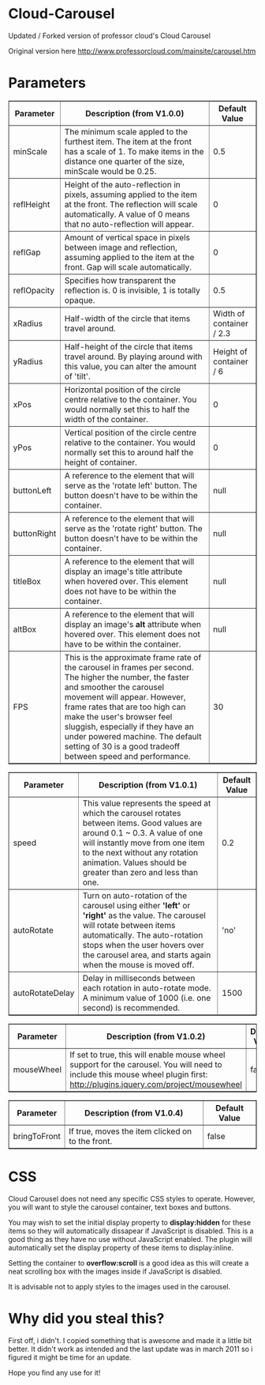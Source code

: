 Cloud-Carousel
==============

Updated / Forked version of professor cloud's Cloud Carousel

Original version here http://www.professorcloud.com/mainsite/carousel.htm

Parameters
=============
<table width="100%" border="1" cellpadding="2">
  <tbody><tr>
    <th>Parameter</th>
    <th>Description (from V1.0.0)</th>
    <th>Default Value</th>
  </tr>
  <tr>
    <td>minScale</td>
    <td>The minimum scale appled to the furthest item. The item at the front has a scale of 1. To make items in the distance one quarter of the size, minScale would be 0.25.</td>
    <td class="noWrap">0.5</td>
  </tr>
  <tr>
    <td>reflHeight</td>
    <td>Height of the auto-reflection in pixels, assuming applied to the item at the front. The reflection will scale automatically. A value of 0 means that no auto-reflection will appear.</td>
    <td>0</td>
  </tr>
  <tr>
    <td>reflGap</td>
    <td>Amount of vertical space in pixels between image and reflection, assuming applied to the item at the front. Gap will scale automatically.</td>
    <td>0</td>
  </tr>
  <tr>
    <td>reflOpacity</td>
    <td>Specifies how transparent the reflection is. 0 is invisible, 1 is totally opaque.</td>
    <td>0.5</td>
  </tr>
   <tr>
    <td>xRadius</td>
    <td>Half-width of the circle that items travel around.</td>
    <td class="noWrap">Width of container / 2.3</td>
  </tr>
  <tr>
    <td>yRadius</td>
    <td>Half-height of the circle that items travel around. By playing around with this value, you can alter the amount of 'tilt'.</td>
    <td>Height of container / 6</td>
  </tr>
  <tr>
    <td>xPos</td>
    <td>Horizontal position of the circle centre relative to the container. You would normally set this to half the width of the container.</td>
    <td>0</td>
  </tr>
  <tr>
    <td>yPos</td>
    <td>Vertical position of the circle centre relative to the container. You would normally set this to around half the height of container.</td>
    <td>0</td>
  </tr>
   <tr>
    <td>buttonLeft</td>
    <td>A reference to the element that will serve as the 'rotate left' button. The button doesn't have to be within the container.</td>
    <td>null</td>
  </tr>
   <tr>
    <td>buttonRight</td>
    <td>A reference to the element that will serve as the 'rotate right' button. The button doesn't have to be within the container.</td>
    <td>null</td>
  </tr>
   <tr>
    <td>titleBox</td>
    <td>A reference to the element that will display an image's title attribute when hovered over. This element does not have to be within the container.</td>
    <td>null</td>
   </tr>
   <tr>
    <td>altBox</td>
    <td>A reference to the element that will display an image's <strong>alt</strong> attribute when hovered over. This element does not have to be within the container.</td>
    <td>null</td>
  </tr>
  
  <tr>
    <td>FPS</td>
    <td>This is the approximate frame rate of the carousel in frames per second. The higher the number, the faster and smoother the carousel movement will appear. However, frame rates that are too high can make the user's browser feel sluggish, especially if they have an under powered machine. The default setting of 30 is a good tradeoff between speed and performance.
      </td>
    <td>30</td>
  </tr>
  
</tbody></table>

<table width="100%" border="1" cellpadding="2">
  <tbody><tr>
    <th>Parameter</th>
    <th>Description (from V1.0.1)</th>
    <th>Default Value</th>
  </tr>
  
  <tr>
    <td>speed</td>
    <td>This value represents the speed at which the carousel rotates between items. Good values are around 0.1 ~ 0.3. A value of one will instantly move from one item to the next without any rotation animation. Values should be greater than zero and less than one.</td>
    <td class="noWrap">0.2</td>
  </tr>
  <tr>
    <td>autoRotate</td>
    <td>Turn on auto-rotation of the carousel using either <strong>'left'</strong> or <strong>'right'</strong> as the value. The carousel will rotate between items automatically. The auto-rotation stops when the user hovers over the carousel area, and starts again when the mouse is moved off.</td>
    <td class="noWrap">'no'</td>
  </tr>
  <tr>
    <td>autoRotateDelay</td>
    <td>Delay in milliseconds between each rotation in auto-rotate mode. A minimum value of 1000 (i.e. one second) is recommended.</td>
    <td class="noWrap">1500  </td>
  </tr>

  
</tbody></table>

<table width="100%" border="1" cellpadding="2">
  <tbody><tr>
    <th>Parameter</th>
    <th>Description (from V1.0.2)</th>
    <th>Default Value</th>
  </tr>
  
  <tr>
    <td>mouseWheel</td>
    <td>If set to true, this will enable mouse wheel support for the carousel. You will need to include this mouse wheel plugin first:   <a href="http://plugins.jquery.com/project/mousewheel">http://plugins.jquery.com/project/mousewheel</a></td>
    <td class="noWrap">false</td>
  </tr>
  
</tbody></table>

<table width="100%" border="1" cellpadding="2">
  <tbody><tr>
    <th>Parameter</th>
    <th>Description (from V1.0.4)</th>
    <th>Default Value</th>
  </tr>
  
  <tr>
    <td>bringToFront</td>
    <td>If true, moves the item clicked on to the front.<a href="http://plugins.jquery.com/project/mousewheel"></a></td>
    <td class="noWrap">false</td>
  </tr>
  
</tbody></table>

CSS
=============
Cloud Carousel does not need any specific CSS styles to operate. However, you will want to style the carousel container, text boxes and buttons.

You may wish to set the initial display property to **display:hidden** for these items so they will automatically dissapear if JavaScript is disabled. This is a good thing as they have no use without JavaScript enabled. The plugin will automatically set the display property of these items to display:inline.

Setting the container to **overflow:scroll** is a good idea as this will create a neat scrolling box with the images inside if JavaScript is disabled.

It is advisable not to apply styles to the images used in the carousel.

Why did you steal this?
=============
First off, i didn't.
I copied something that is awesome and made it a little bit better.
It didn't work as intended and the last update was in march 2011 so i figured it might be time for an update.

Hope you find any use for it!